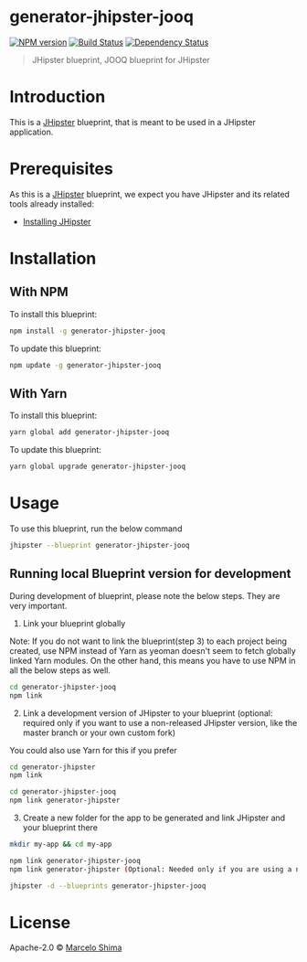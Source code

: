 # generator-jhipster-jooq

[![NPM version][npm-image]][npm-url] [![Build Status][travis-image]][travis-url] [![Dependency Status][daviddm-image]][daviddm-url]

> JHipster blueprint, JOOQ blueprint for JHipster

# Introduction

This is a [JHipster](https://www.jhipster.tech/) blueprint, that is meant to be used in a JHipster application.

# Prerequisites

As this is a [JHipster](https://www.jhipster.tech/) blueprint, we expect you have JHipster and its related tools already installed:

-   [Installing JHipster](https://www.jhipster.tech/installation/)

# Installation

## With NPM

To install this blueprint:

```bash
npm install -g generator-jhipster-jooq
```

To update this blueprint:

```bash
npm update -g generator-jhipster-jooq
```

## With Yarn

To install this blueprint:

```bash
yarn global add generator-jhipster-jooq
```

To update this blueprint:

```bash
yarn global upgrade generator-jhipster-jooq
```

# Usage

To use this blueprint, run the below command

```bash
jhipster --blueprint generator-jhipster-jooq
```

## Running local Blueprint version for development

During development of blueprint, please note the below steps. They are very important.

1. Link your blueprint globally

Note: If you do not want to link the blueprint(step 3) to each project being created, use NPM instead of Yarn as yeoman doesn't seem to fetch globally linked Yarn modules. On the other hand, this means you have to use NPM in all the below steps as well.

```bash
cd generator-jhipster-jooq
npm link
```

2. Link a development version of JHipster to your blueprint (optional: required only if you want to use a non-released JHipster version, like the master branch or your own custom fork)

You could also use Yarn for this if you prefer

```bash
cd generator-jhipster
npm link

cd generator-jhipster-jooq
npm link generator-jhipster
```

3. Create a new folder for the app to be generated and link JHipster and your blueprint there

```bash
mkdir my-app && cd my-app

npm link generator-jhipster-jooq
npm link generator-jhipster (Optional: Needed only if you are using a non-released JHipster version)

jhipster -d --blueprints generator-jhipster-jooq

```

# License

Apache-2.0 © [Marcelo Shima](https://github.com/mshima)

[npm-image]: https://img.shields.io/npm/v/generator-jhipster-jooq.svg
[npm-url]: https://npmjs.org/package/generator-jhipster-jooq
[travis-image]: https://travis-ci.org/mshima/generator-jhipster-jooq.svg?branch=master
[travis-url]: https://travis-ci.org/mshima/generator-jhipster-jooq
[daviddm-image]: https://david-dm.org/mshima/generator-jhipster-jooq.svg?theme=shields.io
[daviddm-url]: https://david-dm.org/mshima/generator-jhipster-jooq
